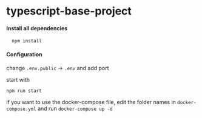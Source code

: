 # typescript-base-project

#### Install all dependencies

```
  npm install
```
#### Configuration
change ```.env.public``` -> ```.env``` and add port

start with
```
npm run start
```

if you want to use the docker-compose file, edit the folder names in ```docker-compose.yml``` and run ```docker-compose up -d```
